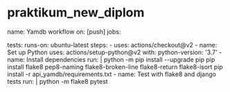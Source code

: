 # praktikum_new_diplom


name: Yamdb workflow
on: [push]
jobs:

  tests:
    runs-on: ubuntu-latest
    steps:
    - uses: actions/checkout@v2
    - name: Set up Python
      uses: actions/setup-python@v2
      with:
        python-version: '3.7'
    - name: Install dependencies
      run: | 
        python -m pip install --upgrade pip 
        pip install flake8 pep8-naming flake8-broken-line flake8-return flake8-isort
        pip install -r api_yamdb/requirements.txt 
    - name: Test with flake8 and django tests
      run: |
        python -m flake8
        pytest